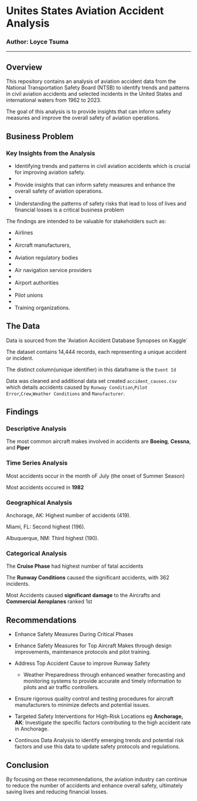 # Unites States Aviation Accident Analysis


### Author: Loyce Tsuma
--------------------------------------------------------------------------------------------------------------------------------------------------
## Overview

This repository contains an analysis of aviation accident data from the National Transportation Safety Board (NTSB) to identify trends and patterns in civil aviation accidents and selected incidents in the United States and international waters from 1962 to 2023. 

The goal of this analysis is to provide insights that can inform safety measures and improve the overall safety of aviation operations.



## Business Problem

### Key Insights from the Analysis

- Identifying trends and patterns in civil aviation accidents which is crucial for improving aviation safety.
- 
- Provide insights that can inform safety measures and enhance the overall safety of aviation operations.
- 
- Understanding the patterns of safety risks that lead to loss of lives and financial losses is a critical business problem

The findings are intended to be valuable for stakeholders such as:

- Airlines
- 
- Aircraft manufacturers,
- 
- Aviation regulatory bodies
- 
- Air navigation service providers
- 
- Airport authorities
- 
- Pilot unions
- 
- Training organizations.


## The Data

Data is sourced from the 'Aviation Accident Database Synopses on Kaggle` 

The dataset contains 14,444 records, each representing a unique accident or incident.

The distinct column(unique identifier) in this dataframe is the `Event Id`

Data was cleaned and additional data set created `accident_causes.csv` which details accidents caused by `Runway Condition`,`Pilot Error`,`Crew`,`Weather Conditions` and `Manufacturer`.

## Findings

### Descriptive Analysis

The most common aircraft makes involved in accidents are **Boeing**, **Cessna**, and **Piper**


### Time Series Analysis

Most accidents occur in the month oF July (the onset of Summer Season)

Most accidents occured in **1982**

### Geographical Analysis

Anchorage, AK: Highest number of accidents (419).

Miami, FL: Second highest (196).

Albuquerque, NM: Third highest (190).

### Categorical Analysis

The **Cruise Phase** had  highest number of fatal accidents 
 
The **Runway Conditions** caused the  significant accidents, with 362 incidents.

Most Accidents caused **significant damage** to the Aircrafts and **Commercial Aeroplanes** ranked 1st 

## Recommendations

- Enhance Safety Measures During Critical Phases


- Enhance Safety Measures for Top Aircraft Makes through design improvements, maintenance protocols and pilot training.

- Address Top Accident Cause to improve  Runway Safety

  - Weather Preparedness through enhanced weather forecasting and monitoring systems to provide accurate and timely information to pilots and air traffic 
controllers.

- Ensure rigorous quality control and testing procedures for aircraft manufacturers to minimize defects and potential issues.

 
- Targeted Safety Interventions for High-Risk Locations eg **Anchorage, AK**: Investigate the specific factors contributing to the high accident rate in Anchorage.


- Continuos Data Analysis  to identify emerging trends and potential risk factors and  use this data to update safety protocols and regulations.

## Conclusion

By focusing on these recommendations, the aviation industry can continue to reduce the number of accidents and enhance overall safety, ultimately saving lives and reducing financial losses.


















     
 
